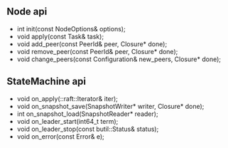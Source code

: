 ## Node api
- int init(const NodeOptions& options);
- void apply(const Task& task);
- void add_peer(const PeerId& peer, Closure* done);
- void remove_peer(const PeerId& peer, Closure* done);
- void change_peers(const Configuration& new_peers, Closure* done);

## StateMachine api
- void on_apply(::raft::Iterator& iter);
- void on_snapshot_save(SnapshotWriter* writer, Closure* done);
- int on_snapshot_load(SnapshotReader* reader);
- void on_leader_start(int64_t term);
- void on_leader_stop(const butil::Status& status);
- void on_error(const Error& e);

